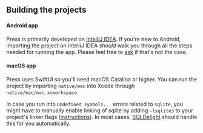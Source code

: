 ## Building the projects

#### Android app
Press is primarily developed on [IntelliJ IDEA](https://www.jetbrains.com/idea/). If you're new to Android, importing the project on IntelliJ IDEA *should* walk you through all the steps needed for running the app. Please feel free to [ask](https://github.com/saket/press/issues/new) if that's not the case.  

#### macOS app
Press uses SwiftUI so you'll need macOS Catalina or higher. You can run the project by importing `native/mac` into Xcode through `native/mac/mac.xcworkspace`. 

In case you run into `Undefined symbols...` errors related to `sqlite`, you might have to manually enable linking of sqlite by adding `-lsqlite3` to your project's linker flags ([instructions](https://stackoverflow.com/questions/35313249/xcode-where-can-i-set-this-linker-flag-v)). In most cases, [SQLDelight](https://github.com/cashapp/sqldelight) should handle this for you automatically.
